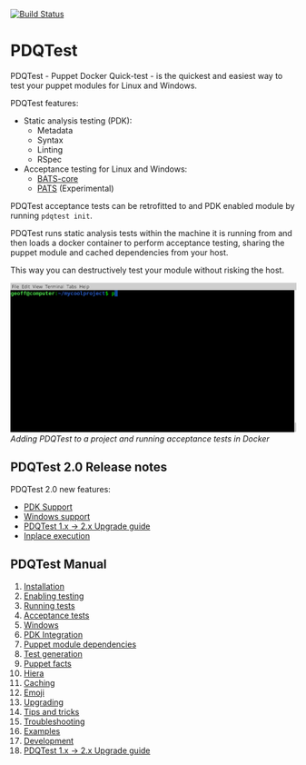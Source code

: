 [![Build Status](https://travis-ci.org/declarativesystems/pdqtest.svg?branch=master)](https://travis-ci.org/declarativesystems/pdqtest)

# PDQTest

PDQTest - Puppet Docker Quick-test - is the quickest and easiest way to test 
your puppet modules for Linux and Windows.

PDQTest features:
* Static analysis testing (PDK):
    * Metadata
    * Syntax
    * Linting
    * RSpec
* Acceptance testing for Linux and Windows:
    * [BATS-core](https://github.com/bats-core/bats-core)
    * [PATS](https://github.com/declarativesystems/pats) (Experimental)

PDQTest acceptance tests can be retrofitted to and PDK enabled module by running
`pdqtest init`.

PDQTest runs static analysis tests within the machine it is running from and 
then loads a docker container to perform acceptance testing, sharing the puppet
module and cached dependencies from your host.

This way you can destructively test your module without risking the host.

![demo](doc/demo.gif)
_Adding PDQTest to a project and running acceptance tests in Docker_

## PDQTest 2.0 Release notes
PDQTest 2.0 new features:
* [PDK Support](doc/pdk.md)
* [Windows support](doc/windows.md)
* [PDQTest 1.x -> 2.x Upgrade guide](doc/upgrade_1_2.md)
* [Inplace execution](https://github.com/declarativesystems/pdqtest/issues/34)

## PDQTest Manual
1. [Installation](doc/installation.md)
1. [Enabling testing](doc/enabling_testing.md)
1. [Running tests](doc/running_tests.md)
1. [Acceptance tests](doc/acceptance_tests.md)
1. [Windows](doc/windows.md)
1. [PDK Integration](doc/pdk.md)
1. [Puppet module dependencies](doc/puppet_module_dependencies.md)
1. [Test generation](doc/test_generation.md)
1. [Puppet facts](doc/puppet_facts.md)
1. [Hiera](doc/hiera.md)
1. [Caching](doc/caching.md)
1. [Emoji](doc/emoji.md)
1. [Upgrading](doc/upgrading.md)
1. [Tips and tricks](doc/tips_and_tricks.md)
1. [Troubleshooting](doc/troubleshooting.md)
1. [Examples](doc/examples.md)
1. [Development](doc/development.md)
1. [PDQTest 1.x -> 2.x Upgrade guide](doc/upgrade_1_2.md)